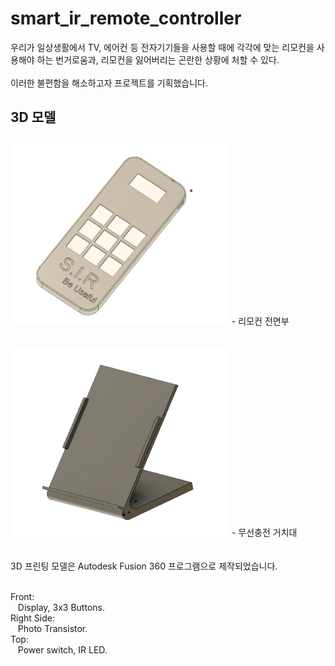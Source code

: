 # smart_ir_remote_controller

우리가 일상생활에서 TV, 에어컨 등 전자기기들을 사용할 때에 각각에 맞는 리모컨을 사용해야 하는 번거로움과, 리모컨을 잃어버리는 곤란한 상황에 처할 수 있다.<br/><br/>
이러한 불편함을 해소하고자 프로젝트를 기획했습니다.

## 3D 모델
<img src="/images/SIR_3D_01.PNG" width="350" height="300">
- 리모컨 전면부
<br/><br/><br/>
<img src="/images/SIR_3D_02.PNG" width="350" height="300">
- 무선충전 거치대
<br/><br/><br/>
3D 프린팅 모델은 Autodesk Fusion 360 프로그램으로 제작되었습니다.<br/><br/>

Front:<br/>
&nbsp;&nbsp;&nbsp;Display, 3x3 Buttons.<br/>
Right Side:<br/>
&nbsp;&nbsp;&nbsp;Photo Transistor.<br/>
Top:<br/>
&nbsp;&nbsp;&nbsp;Power switch, IR LED.<br/>
